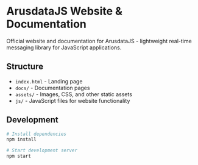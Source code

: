 # ArusdataJS Website & Documentation

Official website and documentation for ArusdataJS - lightweight real-time messaging library for JavaScript applications.

## Structure

- `index.html` - Landing page
- `docs/` - Documentation pages
- `assets/` - Images, CSS, and other static assets
- `js/` - JavaScript files for website functionality

## Development

```bash
# Install dependencies
npm install

# Start development server
npm start